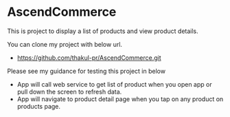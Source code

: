 # AscendCommerce

This is project to display a list of products and view product details.

You can clone my project with below url.
- https://github.com/thakul-pr/AscendCommerce.git

Please see my guidance for testing this project in below
- App will call web service to get list of product when you open app or pull down the screen to refresh data.
- App will navigate to product detail page when you tap on any product on products page.
